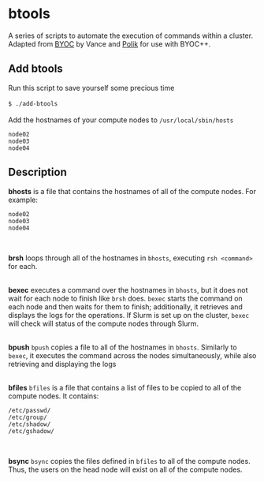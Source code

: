 # btools  
A series of scripts to automate the execution of commands within a cluster.</br>
Adapted from [BYOC](https://www.webmo.net/support/byoc.pdf) by Vance and [Polik](https://github.com/poliklab) for use with BYOC++.</br>

## Add btools  
Run this script to save yourself some precious time</br>      
`$ ./add-btools`</br>    
Add the hostnames of your compute nodes to `/usr/local/sbin/hosts`</br>    
```
node02
node03
node04
```  

## Description
**bhosts** is a file that contains the hostnames of all of the compute nodes. For example:
```
node02
node03
node04
```
</br>

**brsh** loops through all of the hostnames in `bhosts`, executing `rsh <command>` for each.
</br></br>

**bexec** executes a command over the hostnames in `bhosts`, but it does not wait for each node to finish like `brsh` does. `bexec` starts the command on each node and then waits for them to finish; additionally, it retrieves and displays the logs for the operations. If Slurm is set up on the cluster, `bexec` will check will status of the compute nodes through Slurm.
</br></br>

**bpush**
`bpush` copies a file to all of the hostnames in `bhosts`. Similarly to `bexec`, it executes the command across the nodes simultaneously, while also retrieving and displaying the logs
</br></br>

**bfiles**
`bfiles` is a file that contains a list of files to be copied to all of the compute nodes. It contains:
```
/etc/passwd/
/etc/group/
/etc/shadow/
/etc/gshadow/
```
</br>

**bsync**
`bsync` copies the files defined in `bfiles` to all of the compute nodes. Thus, the users on the head node will exist on all of the compute nodes.
</br>
